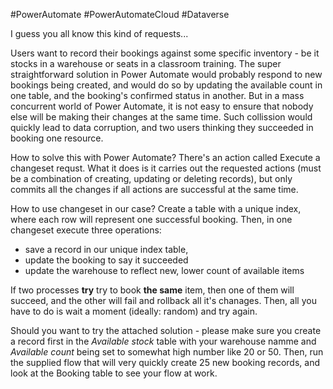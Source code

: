 #PowerAutomate #PowerAutomateCloud #Dataverse

I guess you all know this kind of requests...

Users want to record their bookings against some specific inventory - be it stocks in a warehouse or seats in a classroom training. The super straightforward solution in Power Automate would probably respond to new bookings being created, and would do so by updating the available count in one table, and the booking's confirmed status in another. But in a mass concurrent world of Power Automate, it is not easy to ensure that nobody else will be making their changes at the same time. Such collission would quickly lead to data corruption, and two users thinking they succeeded in booking one resource.

How to solve this with Power Automate?
There's an action called Execute a changeset requst. What it does is it carries out the requested actions (must be a combination of creating, updating or deleting records), but only commits all the changes if all actions are successful at the same time.

How to use changeset in our case?
Create a table with a unique index, where each row will represent one successful booking. Then, in one changeset execute three operations:
- save a record in our unique index table,
- update the booking to say it succeeded
- update the warehouse to reflect new, lower count of available items

If two processes **try** try to book **the same** item, then one of them will succeed, and the other will fail and rollback all it's chanages. Then, all you have to do is wait a moment (ideally: random) and try again.

Should you want to try the attached solution - please make sure you create a record first in the _Available stock_ table with your warehouse namme and _Available count_ being set to somewhat high number like 20 or 50. Then, run the supplied flow that will very quickly create 25 new booking records, and look at the Booking table to see your flow at work.
